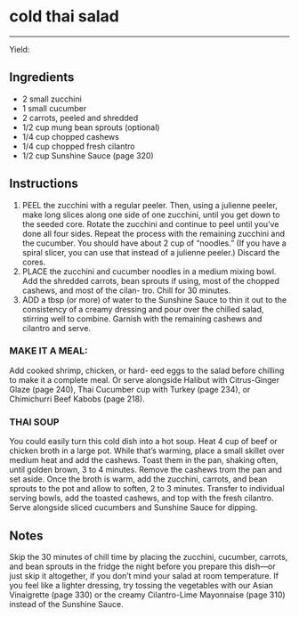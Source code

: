 # cold thai salad
---
Yield: 

## Ingredients
- 2 small zucchini
- 1 small cucumber
- 2 carrots, peeled and shredded
- 1/2 cup mung bean sprouts (optional)
- 1/4 cup chopped cashews
- 1/4 cup chopped fresh cilantro
- 1/2 cup Sunshine Sauce (page 320)

## Instructions
1. PEEL the zucchini with a regular peeler. Then, using a
julienne peeler, make long slices along one side of one
zucchini, until you get down to the seeded core. Rotate the
zucchini and continue to peel until you’ve done all four
sides. Repeat the process with the remaining zucchini and
the cucumber. You should have about 2 cup of “noodles.”
(If you have a spiral slicer, you can use that instead of a
julienne peeler.) Discard the cores.
2. PLACE the zucchini and cucumber noodles in a medium
mixing bowl. Add the shredded carrots, bean sprouts if
using, most of the chopped cashews, and most of the cilan-
tro. Chill for 30 minutes.
3. ADD a tbsp (or more) of water to the Sunshine Sauce
to thin it out to the consistency of a creamy dressing and
pour over the chilled salad, stirring well to combine. Garnish
with the remaining cashews and cilantro and serve.

### MAKE IT A MEAL:
Add cooked shrimp, chicken, or hard-
eed eggs to the salad before chilling to make it a complete
meal. Or serve alongside Halibut with Citrus-Ginger Glaze
(page 240), Thai Cucumber cup with Turkey (page 234), or
Chimichurri Beef Kabobs (page 218).

### THAI SOUP
You could easily turn this cold dish into a
hot soup. Heat 4 cup of beef or chicken broth in a large pot.
While that’s warming, place a small skillet over medium heat
and add the cashews. Toast them in the pan, shaking often,
until golden brown, 3 to 4 minutes. Remove the cashews
trom the pan and set aside. Once the broth is warm, add the
zucchini, carrots, and bean sprouts to the pot and allow to
soften, 2 to 3 minutes. Transfer to individual serving bowls,
add the toasted cashews, and top with the fresh cilantro.
Serve alongside sliced cucumbers and Sunshine Sauce for
dipping.

## Notes

Skip the 30 minutes of chill time by
placing the zucchini, cucumber, carrots,
and bean sprouts in the fridge the night
before you prepare this dish—or just
skip it altogether, if you don’t mind
your salad at room temperature. If
you feel like a lighter dressing, try
tossing the vegetables with our Asian
Vinaigrette (page 330) or the creamy
Cilantro-Lime Mayonnaise (page
310) instead of the Sunshine Sauce.
